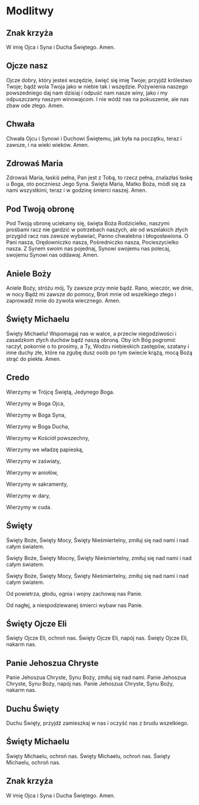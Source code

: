Modlitwy
========

## Znak krzyża

W imię Ojca i Syna i Ducha Świętego. Amen.

## Ojcze nasz

Ojcze dobry, który jesteś wszędzie,
święć się imię Twoje;
przyjdź królestwo Twoje;
bądź wola Twoja jako w niebie tak i wszędzie.
Pożywienia naszego powszedniego daj nam dzisiaj
i odpuść nam nasze winy,
jako i my odpuszczamy naszym winowajcom.
I nie wódź nas na pokuszenie,
ale nas zbaw ode złego.
Amen.

## Chwała

Chwała Ojcu i Synowi i Duchowi Świętemu,
jak była na początku, teraz i zawsze, i na wieki wieków.
Amen.

## Zdrowaś Maria

Zdrowaś Maria, łaskiś pełna, Pan jest z Tobą, to rzecz pełna,
znalazłaś łaskę u Boga, oto poczniesz Jego Syna.
Święta Maria, Matko Boża, módl się za nami wszystkimi,
teraz i w godzinę śmierci naszej.
Amen.

## Pod Twoją obronę

Pod Twoją obronę
uciekamy się,
święta Boża Rodzicielko,
naszymi prośbami
racz nie gardzić
w potrzebach naszych,
ale od wszelakich złych przygód
racz nas zawsze wybawiać,
Panno chwalebna i błogosławiona.
O Pani nasza,
Orędowniczko nasza,
Pośredniczko nasza,
Pocieszycielko nasza.
Z Synem swoim nas pojednaj,
Synowi swojemu nas polecaj,
swojemu Synowi nas oddawaj.
Amen.

## Aniele Boży

Aniele Boży, stróżu mój,
Ty zawsze przy mnie bądź.
Rano, wieczór, we dnie, w nocy
Bądź mi zawsze do pomocy,
Broń mnie od wszelkiego złego
i zaprowadź mnie do żywota wiecznego.
Amen.

## Święty Michaelu

Święty Michaelu!
Wspomagaj nas w walce,
a przeciw niegodziwości i zasadzkom złych duchów bądź naszą obroną.
Oby ich Bóg pogromić raczył, pokornie o to prosimy,
a Ty, Wodzu niebieskich zastępów,
szatany i inne duchy złe,
które na zgubę dusz osób po tym świecie krążą,
mocą Bożą strąć do piekła.
Amen.

## Credo

Wierzymy w Trójcę Świętą, Jedynego Boga.

Wierzymy w Boga Ojca,

Wierzymy w Boga Syna,

Wierzymy w Boga Ducha,


Wierzymy w Kościół powszechny,

Wierzymy we władzę papieską,


Wierzymy w zaświaty,

Wierzymy w aniołów,


Wierzymy w sakramenty,

Wierzymy w dary,

Wierzymy w cuda.

## Święty

Święty Boże, Święty Mocy, Święty Nieśmiertelny,
zmiłuj się nad nami i nad całym światem.

Święty Boże, Święty Mocny, Święty Nieśmiertelny,
zmiłuj się nad nami i nad całym światem.

Święty Boże, Święty Mocy, Święty Nieśmiertelny,
zmiłuj się nad nami i nad całym światem.

Od powietrza, głodu, ognia i wojny
zachowaj nas Panie.

Od nagłej, a niespodziewanej śmierci
wybaw nas Panie.

## Święty Ojcze Eli

Święty Ojcze Eli, ochroń nas.
Święty Ojcze Eli, napój nas.
Święty Ojcze Eli, nakarm nas.

## Panie Jehoszua Chryste

Panie Jehoszua Chryste, Synu Boży, zmiłuj się nad nami.
Panie Jehoszua Chryste, Synu Boży, napój nas.
Panie Jehoszua Chryste, Synu Boży, nakarm nas.

## Duchu Święty

Duchu Święty, przyjdź zamieszkaj w nas
i oczyść nas z brudu wszelkiego.

## Święty Michaelu

Święty Michaelu, ochroń nas.
Święty Michaelu, ochroń nas.
Święty Michaelu, ochroń nas.

## Znak krzyża

W imię Ojca i Syna i Ducha Świętego. Amen.
